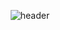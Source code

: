 <div align="center">
  
![header](https://capsule-render.vercel.app/api?type=cylinder&color=C2D1AD&height=150&section=header&text=HAYOUNG&fontColor=4B4B4B&fontSize=70&animation=fadeIn&fontAlignY=55)
</div>

